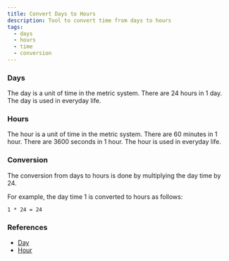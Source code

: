 ```yaml
---
title: Convert Days to Hours
description: Tool to convert time from days to hours
tags:
  - days
  - hours
  - time
  - conversion
---
```


### Days

The day is a unit of time in the metric system. There are 24 hours in 1 day. The day is used in everyday life.

### Hours

The hour is a unit of time in the metric system. There are 60 minutes in 1 hour. There are 3600 seconds in 1 hour. The hour is used in everyday life.

### Conversion

The conversion from days to hours is done by multiplying the day time by 24.

For example, the day time 1 is converted to hours as follows:

```text
1 * 24 = 24
```

### References

- [Day](https://en.wikipedia.org/wiki/Day)
- [Hour](https://en.wikipedia.org/wiki/Hour)

